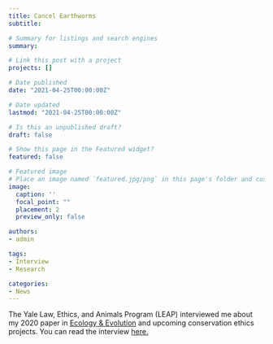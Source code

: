 ```yaml
---
title: Cancel Earthworms
subtitle:

# Summary for listings and search engines
summary:

# Link this post with a project
projects: []

# Date published
date: "2021-04-25T00:00:00Z"

# Date updated
lastmod: "2021-04-25T00:00:00Z"

# Is this an unpublished draft?
draft: false

# Show this page in the Featured widget?
featured: false

# Featured image
# Place an image named `featured.jpg/png` in this page's folder and customize its options here.
image:
  caption: ''
  focal_point: ""
  placement: 2
  preview_only: false

authors:
- admin

tags:
- Interview
- Research

categories:
- News
---
```

The Yale Law, Ethics, and Animals Program (LEAP) interviewed me about my 2020 paper in [Ecology & Evolution](https://onlinelibrary.wiley.com/doi/full/10.1002/ece3.6648) and upcoming conservation ethics projects. You can read the interview [here.](https://law.yale.edu/yls-today/news/qa-nathalie-sommer-how-differences-grasshopper-personality-affect-ecosystems)

